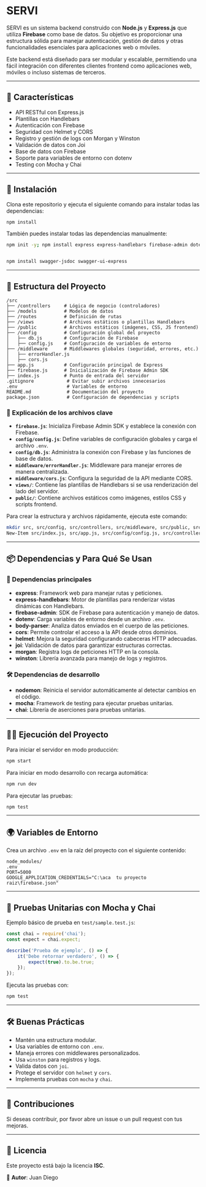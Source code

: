 # SERVI

SERVI es un sistema backend construido con **Node.js** y **Express.js** que utiliza **Firebase** como base de datos. Su objetivo es proporcionar una estructura sólida para manejar autenticación, gestión de datos y otras funcionalidades esenciales para aplicaciones web o móviles.

Este backend está diseñado para ser modular y escalable, permitiendo una fácil integración con diferentes clientes frontend como aplicaciones web, móviles o incluso sistemas de terceros.

---

## 📌 Características

- API RESTful con Express.js  
- Plantillas con Handlebars  
- Autenticación con Firebase  
- Seguridad con Helmet y CORS  
- Registro y gestión de logs con Morgan y Winston  
- Validación de datos con Joi  
- Base de datos con Firebase  
- Soporte para variables de entorno con dotenv  
- Testing con Mocha y Chai  

---

## 🚀 Instalación

Clona este repositorio y ejecuta el siguiente comando para instalar todas las dependencias:

```sh
npm install
```

También puedes instalar todas las dependencias manualmente:

```sh
npm init -y; npm install express express-handlebars firebase-admin dotenv body-parser cors helmet joi morgan winston express-validator google-gax node-fetch; npm install --save-dev chai mocha nodemon


npm install swagger-jsdoc swagger-ui-express

```

---

## 🏢 Estructura del Proyecto

```
/src
├── /controllers     # Lógica de negocio (controladores)
├── /models          # Modelos de datos
├── /routes          # Definición de rutas
├── /views           # Archivos estáticos o plantillas Handlebars
├── /public          # Archivos estáticos (imágenes, CSS, JS frontend)
├── /config          # Configuración global del proyecto
│   ├── db.js        # Configuración de Firebase
│   ├── config.js    # Configuración de variables de entorno
├── /middleware      # Middlewares globales (seguridad, errores, etc.)
│   ├── errorHandler.js
│   ├── cors.js
├── app.js           # Configuración principal de Express
├── firebase.js      # Inicialización de Firebase Admin SDK
├── index.js         # Punto de entrada del servidor
.gitignore            # Evitar subir archivos innecesarios
.env                  # Variables de entorno
README.md             # Documentación del proyecto
package.json          # Configuración de dependencias y scripts
```

### 📂 Explicación de los archivos clave

- **`firebase.js`**: Inicializa Firebase Admin SDK y establece la conexión con Firebase.  
- **`config/config.js`**: Define variables de configuración globales y carga el archivo `.env`.  
- **`config/db.js`**: Administra la conexión con Firebase y las funciones de base de datos.  
- **`middleware/errorHandler.js`**: Middleware para manejar errores de manera centralizada.  
- **`middleware/cors.js`**: Configura la seguridad de la API mediante CORS.  
- **`views/`**: Contiene las plantillas de Handlebars si se usa renderización del lado del servidor.  
- **`public/`**: Contiene archivos estáticos como imágenes, estilos CSS y scripts frontend.  

Para crear la estructura y archivos rápidamente, ejecuta este comando:

```sh
mkdir src, src/config, src/controllers, src/middleware, src/public, src/routes, src/validators, src/views;
New-Item src/index.js, src/app.js, src/config/config.js, src/controllers/userController.js, src/middleware/errorHandler.js, src/middleware/validation.js, src/routes/Users.js, src/validators/userValidator.js, src/views/app.js, src/views/index.js, .env, .gitignore, README.md -ItemType File

```

---

## 📦 Dependencias y Para Qué Se Usan

### 📌 Dependencias principales

- **express**: Framework web para manejar rutas y peticiones.  
- **express-handlebars**: Motor de plantillas para renderizar vistas dinámicas con Handlebars.  
- **firebase-admin**: SDK de Firebase para autenticación y manejo de datos.  
- **dotenv**: Carga variables de entorno desde un archivo `.env`.  
- **body-parser**: Analiza datos enviados en el cuerpo de las peticiones.  
- **cors**: Permite controlar el acceso a la API desde otros dominios.  
- **helmet**: Mejora la seguridad configurando cabeceras HTTP adecuadas.  
- **joi**: Validación de datos para garantizar estructuras correctas.  
- **morgan**: Registra logs de peticiones HTTP en la consola.  
- **winston**: Librería avanzada para manejo de logs y registros.  

### 🛠 Dependencias de desarrollo

- **nodemon**: Reinicia el servidor automáticamente al detectar cambios en el código.  
- **mocha**: Framework de testing para ejecutar pruebas unitarias.  
- **chai**: Librería de aserciones para pruebas unitarias.  

---

## 🏃‍♂️ Ejecución del Proyecto

Para iniciar el servidor en modo producción:

```sh
npm start
```

Para iniciar en modo desarrollo con recarga automática:

```sh
npm run dev
```

Para ejecutar las pruebas:

```sh
npm test
```

---

## 🌍 Variables de Entorno

Crea un archivo `.env` en la raíz del proyecto con el siguiente contenido:

```
node_modules/
.env
PORT=5000
GOOGLE_APPLICATION_CREDENTIALS="C:\aca  tu proyecto raiz\firebase.json"
```

---

## 🧪 Pruebas Unitarias con Mocha y Chai

Ejemplo básico de prueba en `test/sample.test.js`:

```js
const chai = require('chai');
const expect = chai.expect;

describe('Prueba de ejemplo', () => {
    it('Debe retornar verdadero', () => {
        expect(true).to.be.true;
    });
});
```

Ejecuta las pruebas con:

```sh
npm test
```

---

## 🛠 Buenas Prácticas

- Mantén una estructura modular.
- Usa variables de entorno con `.env`.
- Maneja errores con middlewares personalizados.
- Usa `winston` para registros y logs.
- Valida datos con `joi`.
- Protege el servidor con `helmet` y `cors`.
- Implementa pruebas con `mocha` y `chai`.

---

## 📌 Contribuciones

Si deseas contribuir, por favor abre un issue o un pull request con tus mejoras.

---

## 📝 Licencia

Este proyecto está bajo la licencia **ISC**.

📌 **Autor**: Juan Diego  

